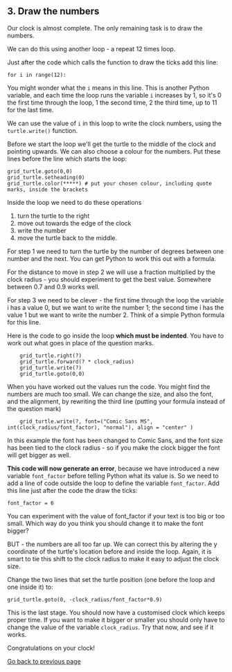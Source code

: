 ## 3. Draw the numbers

Our clock is almost complete. The only remaining task is to draw the numbers.

We can do this using another loop - a repeat 12 times loop.

Just after the code which calls the function to draw the ticks add this line:
```
for i in range(12):
```

You might wonder what the ```i``` means in this line. This is another Python variable, and each time the loop runs the variable ```i``` increases by 1, so it's 0 the first time through the loop, 1 the second time, 2 the third time, up to 11 for the last time.

We can use the value of ```i``` in this loop to write the clock numbers, using the ```turtle.write()``` function.

Before we start the loop we'll get the turtle to the middle of the clock and pointing upwards. We can also choose a colour for the numbers. Put these lines before the line which starts the loop:
```
grid_turtle.goto(0,0)
grid_turtle.setheading(0)
grid_turtle.color(*****) # put your chosen colour, including quote marks, inside the brackets
```

Inside the loop we need to do these operations
1. turn the turtle to the right
2. move out towards the edge of the clock
3. write the number
4. move the turtle back to the middle.

For step 1 we need to turn the turtle by the number of degrees between one number and the next. You can get Python to work this out with a formula.

For the distance to move in step 2 we will use a fraction multiplied by the clock radius - you should experiment to get the best value. Somewhere between 0.7 and 0.9 works well.

For step 3 we need to be clever - the first time through the loop the variable i has a value 0, but we want to write the number 1; the second time i has the value 1 but we want to write the number 2. Think of a simple Python formula for this line.

Here is the code to go inside the loop **which must be indented**. You have to work out what goes in place of the question marks.
```
    grid_turtle.right(?)
    grid_turtle.forward(? * clock_radius)
    grid_turtle.write(?)
    grid_turtle.goto(0,0)
```

When you have worked out the values run the code. You might find the numbers are much too small. We can change the size, and also the font, and the alignment, by rewriting the third line (putting your formula instead of the question mark)
```
    grid_turtle.write(?, font=("Comic Sans MS", int(clock_radius/font_factor), "normal"), align = "center" )

```
In this example the font has been changed to Comic Sans, and the font size has been tied to the clock radius - so if you make the clock bigger the font will get bigger as well.

**This code will now generate an error**, because we have introduced a new variable ```font_factor``` before telling Python what its value is. So we need to add a line of code outside the loop to define the variable  ```font_factor```. Add this line just after the code the draw the ticks:
```
font_factor = 6
```
You can experiment with the value of font_factor if your text is too big or too small. Which way do you think you should change it to make the font bigger?

BUT - the numbers are all too far up. We can correct this by altering the y coordinate of the turtle's location before and inside the loop. Again, it is smart to tie this shift to the clock radius to make it easy to adjust the clock size.

Change the two lines that set the turtle position (one before the loop and one inside it) to:
```
grid_turtle.goto(0, -clock_radius/font_factor*0.9)
```

This is the last stage. You should now have a customised clock which keeps proper time. If you want to make it bigger or smaller you should only have to change the value of the variable ```clock_radius```. Try that now, and see if it works.

Congratulations on your clock!


[Go back to previous page](README5.md)
